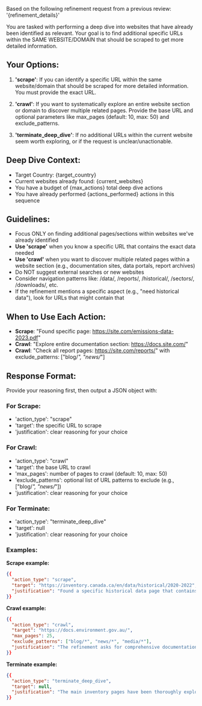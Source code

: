 Based on the following refinement request from a previous review:
'{refinement_details}'

You are tasked with performing a deep dive into websites that have already been identified as relevant. Your goal is to find additional specific URLs within the SAME WEBSITE/DOMAIN that should be scraped to get more detailed information.

## Your Options:

1. **'scrape'**: If you can identify a specific URL within the same website/domain that should be scraped for more detailed information. You must provide the exact URL.

2. **'crawl'**: If you want to systematically explore an entire website section or domain to discover multiple related pages. Provide the base URL and optional parameters like max_pages (default: 10, max: 50) and exclude_patterns.

3. **'terminate_deep_dive'**: If no additional URLs within the current website seem worth exploring, or if the request is unclear/unactionable.

## Deep Dive Context:

- Target Country: {target_country}
- Current websites already found: {current_websites}
- You have a budget of {max_actions} total deep dive actions
- You have already performed {actions_performed} actions in this sequence

## Guidelines:

- Focus ONLY on finding additional pages/sections within websites we've already identified
- **Use 'scrape'** when you know a specific URL that contains the exact data needed
- **Use 'crawl'** when you want to discover multiple related pages within a website section (e.g., documentation sites, data portals, report archives)
- Do NOT suggest external searches or new websites
- Consider navigation patterns like: /data/, /reports/, /historical/, /sectors/, /downloads/, etc.
- If the refinement mentions a specific aspect (e.g., "need historical data"), look for URLs that might contain that

## When to Use Each Action:

- **Scrape**: "Found specific page: https://site.com/emissions-data-2023.pdf"
- **Crawl**: "Explore entire documentation section: https://docs.site.com/"
- **Crawl**: "Check all report pages: https://site.com/reports/" with exclude_patterns: ["blog/*", "news/*"]

## Response Format:

Provide your reasoning first, then output a JSON object with:

### For Scrape:

- 'action_type': "scrape"
- 'target': the specific URL to scrape
- 'justification': clear reasoning for your choice

### For Crawl:

- 'action_type': "crawl"
- 'target': the base URL to crawl
- 'max_pages': number of pages to crawl (default: 10, max: 50)
- 'exclude_patterns': optional list of URL patterns to exclude (e.g., ["blog/*", "news/*"])
- 'justification': clear reasoning for your choice

### For Terminate:

- 'action_type': "terminate_deep_dive"
- 'target': null
- 'justification': clear reasoning for your choice

### Examples:

**Scrape example:**

```json
{{
  "action_type": "scrape",
  "target": "https://inventory.canada.ca/en/data/historical/2020-2022",
  "justification": "Found a specific historical data page that contains the time-series emissions data mentioned in the review."
}}
```

**Crawl example:**

```json
{{
  "action_type": "crawl",
  "target": "https://docs.environment.gov.au/",
  "max_pages": 25,
  "exclude_patterns": ["blog/*", "news/*", "media/*"],
  "justification": "The refinement asks for comprehensive documentation. Crawling the docs section will discover all relevant policy and data pages systematically."
}}
```

**Terminate example:**

```json
{{
  "action_type": "terminate_deep_dive",
  "target": null,
  "justification": "The main inventory pages have been thoroughly explored and no additional relevant subsections are apparent."
}}
```
